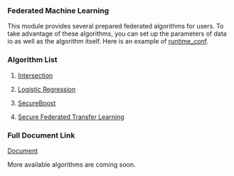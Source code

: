 ### Federated Machine Learning
This module provides several prepared federated algorithms for users. To take advantage of these algorithms,
you can set up the parameters of data io as well as the algorithm itself. Here is an example of [runtime_conf](../workflow/conf/default_runtime_conf.json).

### Algorithm List
1. [Intersection](./statistic/intersect/)

2. [Logistic Regression](./logistic_regression/)

3. [SecureBoost](./tree)

4. [Secure Federated Transfer Learning](./ftl)

### Full Document Link
[Document](../doc/doc_files/index.html)


More available algorithms are coming soon.
